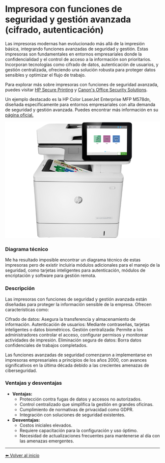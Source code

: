 # Impresora con funciones de seguridad y gestión avanzada (cifrado, autenticación)
Las impresoras modernas han evolucionado más allá de la impresión básica, integrando funciones avanzadas de seguridad y gestión. Estas impresoras son fundamentales en entornos empresariales donde la confidencialidad y el control de acceso a la información son prioritarios. Incorporan tecnologías como cifrado de datos, autenticación de usuarios, y gestión centralizada, ofreciendo una solución robusta para proteger datos sensibles y optimizar el flujo de trabajo.

Para explorar más sobre impresoras con funciones de seguridad avanzada, puedes visitar [HP Secure Printing](https://www.hp.com/es-es/security/enterprise-print-security/hp-secure-print-modal.html) y [Canon's Office Security Solutions](https://www.canon.es/business/solutions/office-security/).

Un ejemplo destacado es la HP Color LaserJet Enterprise MFP M578dn, diseñada específicamente para entornos empresariales con alta demanda de seguridad y gestión avanzada. Puedes encontrar más información en su [página oficial.](https://www.hp.com/py-es/products/printers/product-details/32885672)


![alt text](image-11.png)

### Diagrama técnico
Me ha resultado imposible encontrar un diagrama técnico de estas impresoras pero de existir incluiria módulos adicionales para el manejo de la seguridad, como tarjetas inteligentes para autenticación, módulos de encriptación y software para gestión remota.

### Descripción

Las impresoras con funciones de seguridad y gestión avanzada están diseñadas para proteger la información sensible de la empresa. Ofrecen características como:

Cifrado de datos: Asegura la transferencia y almacenamiento de información.
Autenticación de usuarios: Mediante contraseñas, tarjetas inteligentes o datos biométricos.
Gestión centralizada: Permite a los administradores controlar el acceso, configurar permisos y monitorear actividades de impresión.
Eliminación segura de datos: Borra datos confidenciales de trabajos completados.

Las funciones avanzadas de seguridad comenzaron a implementarse en impresoras empresariales a principios de los años 2000, con avances significativos en la última década debido a las crecientes amenazas de ciberseguridad.

### Ventajas y desventajas
- **Ventajas:**
    - Protección contra fugas de datos y accesos no autorizados.
    - Control centralizado que simplifica la gestión en grandes oficinas.
    - Cumplimiento de normativas de privacidad como GDPR.
    - Integración con soluciones de seguridad existentes.
- **Desventajas:**
    - Costos iniciales elevados.
    - Requiere capacitación para la configuración y uso óptimo.
    - Necesidad de actualizaciones frecuentes para mantenerse al día con las amenazas emergentes.
---
[⬅️ Volver al inicio](#impresora-con-funciones-de-seguridad-y-gestión-avanzada-cifrado-autenticación)